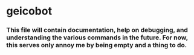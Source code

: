 # geicobot

### This file will contain documentation, help on debugging, and understanding the various commands in the future. For now, this serves only annoy me by being empty and a thing to do.
